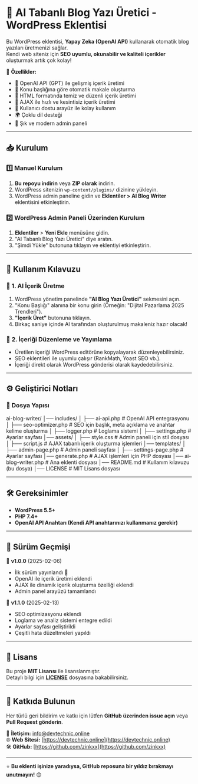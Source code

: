 # 📜 AI Tabanlı Blog Yazı Üretici - WordPress Eklentisi

Bu WordPress eklentisi, **Yapay Zeka (OpenAI API)** kullanarak otomatik blog yazıları üretmenizi sağlar.  
Kendi web siteniz için **SEO uyumlu, okunabilir ve kaliteli içerikler** oluşturmak artık çok kolay!  

🚀 **Özellikler:**
- 🧠 OpenAI API (GPT) ile gelişmiş içerik üretimi  
- 🎯 Konu başlığına göre otomatik makale oluşturma  
- 📝 HTML formatında temiz ve düzenli içerik üretimi  
- 🔄 AJAX ile hızlı ve kesintisiz içerik üretimi  
- 📌 Kullanıcı dostu arayüz ile kolay kullanım  
- 🌍 Çoklu dil desteği  
- 🎨 Şık ve modern admin paneli  

---

## 📥 **Kurulum**

### 1️⃣ **Manuel Kurulum**  
1. **Bu repoyu indirin** veya **ZIP olarak** indirin.  
2. WordPress sitenizin `wp-content/plugins/` dizinine yükleyin.  
3. WordPress admin paneline gidin ve **Eklentiler > AI Blog Writer** eklentisini etkinleştirin.  

### 2️⃣ **WordPress Admin Paneli Üzerinden Kurulum**  
1. **Eklentiler** > **Yeni Ekle** menüsüne gidin.  
2. "AI Tabanlı Blog Yazı Üretici" diye aratın.  
3. "Şimdi Yükle" butonuna tıklayın ve eklentiyi etkinleştirin.  

---

## 🚀 **Kullanım Kılavuzu**  

### 🔹 **1. AI İçerik Üretme**  
1. WordPress yönetim panelinde **"AI Blog Yazı Üretici"** sekmesini açın.  
2. "Konu Başlığı" alanına bir konu girin (Örneğin: "Dijital Pazarlama 2025 Trendleri").  
3. **"İçerik Üret"** butonuna tıklayın.  
4. Birkaç saniye içinde AI tarafından oluşturulmuş makaleniz hazır olacak!  

### 🔹 **2. İçeriği Düzenleme ve Yayınlama**  
- Üretilen içeriği WordPress editörüne kopyalayarak düzenleyebilirsiniz.  
- SEO eklentileri ile uyumlu çalışır (RankMath, Yoast SEO vb.).  
- İçeriği direkt olarak WordPress gönderisi olarak kaydedebilirsiniz.  

---

## ⚙ **Geliştirici Notları**

### 📂 **Dosya Yapısı**

ai-blog-writer/
│── includes/
│   ├── ai-api.php        # OpenAI API entegrasyonu
│   ├── seo-optimizer.php # SEO için başlık, meta açıklama ve anahtar kelime oluşturma
│   ├── logger.php        # Loglama sistemi
│   ├── settings.php      # Ayarlar sayfası
│── assets/
│   ├── style.css         # Admin paneli için stil dosyası
│   ├── script.js         # AJAX tabanlı içerik oluşturma işlemleri
│── templates/
│   ├── admin-page.php    # Admin paneli sayfası
│   ├── settings-page.php # Ayarlar sayfası
│── generate.php          # AJAX işlemleri için PHP dosyası
│── ai-blog-writer.php    # Ana eklenti dosyası
│── README.md             # Kullanım kılavuzu (bu dosya)
│── LICENSE               # MIT Lisans dosyası

---

## 🛠 **Gereksinimler**
- **WordPress 5.5+**  
- **PHP 7.4+**  
- **OpenAI API Anahtarı (Kendi API anahtarınızı kullanmanız gerekir)**  

---

## 📌 **Sürüm Geçmişi**
🔹 **v1.0.0** (2025-02-06)  
- İlk sürüm yayınlandı 🎉  
- OpenAI ile içerik üretimi eklendi  
- AJAX ile dinamik içerik oluşturma özelliği eklendi  
- Admin panel arayüzü tamamlandı  

🔹 **v1.1.0** (2025-02-13)
- SEO optimizasyonu eklendi
- Loglama ve analiz sistemi entegre edildi
- Ayarlar sayfası geliştirildi
- Çeşitli hata düzeltmeleri yapıldı

---

## 📝 **Lisans**
Bu proje **MIT Lisansı** ile lisanslanmıştır.  
Detaylı bilgi için **[LICENSE](./LICENSE)** dosyasına bakabilirsiniz.  

---

## 👥 **Katkıda Bulunun**
Her türlü geri bildirim ve katkı için lütfen **GitHub üzerinden issue açın** veya **Pull Request gönderin**.  

📧 **İletişim:** [info@devtechnic.online](mailto:info@devtechnic.online)  
🌐 **Web Sitesi:** [https://devtechnic.online](https://devtechnic.online)  
🛠 **GitHub:** [https://github.com/zinkxx](https://github.com/zinkxx)  

---

⭐ **Bu eklenti işinize yaradıysa, GitHub reposuna bir yıldız bırakmayı unutmayın!** 😊  

